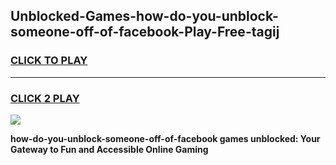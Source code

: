 
## Unblocked-Games-how-do-you-unblock-someone-off-of-facebook-Play-Free-tagij
<h3>
<a href="https://premium76.site?title=how-do-you-unblock-someone-off-of-facebook&ref=18A1">CLICK TO PLAY</a></h3>
<hr>

<h3>
<a href="https://premium76.site?title=how-do-you-unblock-someone-off-of-facebook&ref=18A1">CLICK 2 PLAY</a>
  
</h3>

<a href="https://premium76.site?title=how-do-you-unblock-someone-off-of-facebook&ref=18A1"><img src="https://clearcache.store/games.png"></a>


**how-do-you-unblock-someone-off-of-facebook games unblocked: Your Gateway to Fun and Accessible Online Gaming**
